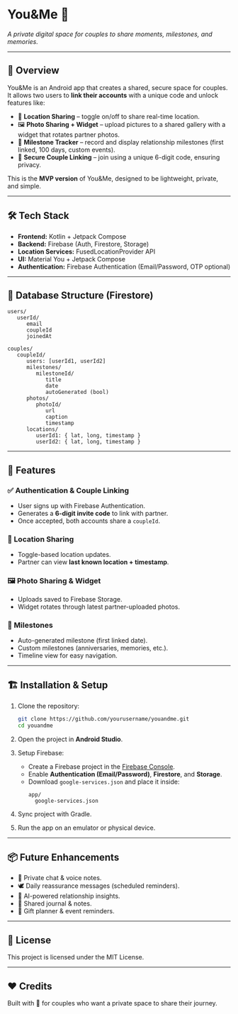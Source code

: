 # You&Me 💙
*A private digital space for couples to share moments, milestones, and memories.*

---

## 📖 Overview
You&Me is an Android app that creates a shared, secure space for couples.  
It allows two users to **link their accounts** with a unique code and unlock features like:

- 📍 **Location Sharing** – toggle on/off to share real-time location.
- 🖼️ **Photo Sharing + Widget** – upload pictures to a shared gallery with a widget that rotates partner photos.
- 🎉 **Milestone Tracker** – record and display relationship milestones (first linked, 100 days, custom events).
- 🔐 **Secure Couple Linking** – join using a unique 6-digit code, ensuring privacy.

This is the **MVP version** of You&Me, designed to be lightweight, private, and simple.

---

## 🛠️ Tech Stack

- **Frontend:** Kotlin + Jetpack Compose
- **Backend:** Firebase (Auth, Firestore, Storage)
- **Location Services:** FusedLocationProvider API
- **UI:** Material You + Jetpack Compose
- **Authentication:** Firebase Authentication (Email/Password, OTP optional)

---

## 📂 Database Structure (Firestore)

~~~  
users/
   userId/
      email
      coupleId
      joinedAt

couples/
   coupleId/
      users: [userId1, userId2]
      milestones/
         milestoneId/
            title
            date
            autoGenerated (bool)
      photos/
         photoId/
            url
            caption
            timestamp
      locations/
         userId1: { lat, long, timestamp }
         userId2: { lat, long, timestamp }
~~~  

---

## 🚀 Features

### ✅ Authentication & Couple Linking
- User signs up with Firebase Authentication.
- Generates a **6-digit invite code** to link with partner.
- Once accepted, both accounts share a `coupleId`.

### 📍 Location Sharing
- Toggle-based location updates.
- Partner can view **last known location + timestamp**.

### 🖼️ Photo Sharing & Widget
- Uploads saved to Firebase Storage.
- Widget rotates through latest partner-uploaded photos.

### 🎉 Milestones
- Auto-generated milestone (first linked date).
- Custom milestones (anniversaries, memories, etc.).
- Timeline view for easy navigation.

---

## 🏗️ Installation & Setup

1. Clone the repository:
   ~~~bash
   git clone https://github.com/yourusername/youandme.git
   cd youandme
   ~~~

2. Open the project in **Android Studio**.

3. Setup Firebase:
    - Create a Firebase project in the [Firebase Console](https://console.firebase.google.com/).
    - Enable **Authentication (Email/Password)**, **Firestore**, and **Storage**.
    - Download `google-services.json` and place it inside:
      ~~~
      app/
        google-services.json
      ~~~

4. Sync project with Gradle.

5. Run the app on an emulator or physical device.

---

## 📦 Future Enhancements

- 💬 Private chat & voice notes.
- 🕊️ Daily reassurance messages (scheduled reminders).
- 🤖 AI-powered relationship insights.
- 📝 Shared journal & notes.
- 🎁 Gift planner & event reminders.

---

## 📜 License
This project is licensed under the MIT License.

---

## ❤️ Credits
Built with 💙 for couples who want a private space to share their journey.
